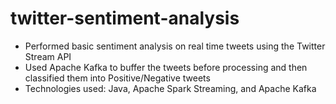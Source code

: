 # twitter-sentiment-analysis

- Performed basic sentiment analysis on real time tweets using the Twitter Stream API
- Used Apache Kafka to buffer the tweets before processing and then classified them into Positive/Negative tweets
- Technologies used: Java, Apache Spark Streaming, and Apache Kafka
